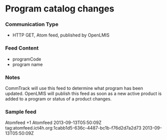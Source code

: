 # Program catalog changes

### Communication Type

- HTTP GET, Atom feed, published by OpenLMIS

### Feed Content

- programCode
- program name 

### Notes

CommTrack will use this feed to determine what program has been updated. OpenLMIS will publish this feed as soon as a new active product is added to a program or status of a product changes.

### Sample feed

<?xml version="1.0" encoding="UTF-8"?>
<feed xmlns="http://www.w3.org/2005/Atom">
 <title>Event feed</title>
 <link rel="self" type="application/atom+xml" href="https://uat.221.134.198.28.xip.io/feeds/programCatalogChanges/recent" />
 <link rel="via" type="application/atom+xml" href="https://uat.221.134.198.28.xip.io/feeds/programCatalogChanges/1" />
 <author>
   <name>Atomfeed</name>
 </author>
 <id>+1</id>
 <generator uri="https://github.com/ICT4H/atomfeed">Atomfeed</generator>
 <updated>2013-09-13T05:50:09Z</updated>
 <entry>
   <title>Program Catalog Changes</title>
   <category term="programCatalogChanges" />
   <id>tag:atomfeed.ict4h.org:1cabb1d5-636c-4487-bc1b-f76d2d7a2d73</id>
   <updated>2013-09-13T05:50:09Z</updated>
   <content type="application/vnd.atomfeed+xml"><![CDATA[{"programCode":"HIV","programName":"HIV"}]]></content>
 </entry>
</feed>
